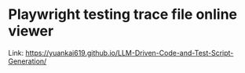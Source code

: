 # Playwright testing trace file online viewer
Link: https://yuankai619.github.io/LLM-Driven-Code-and-Test-Script-Generation/
